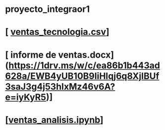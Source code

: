 # proyecto_integraor1
# [ [ventas_tecnologia.csv]( /vcontent/ventas_tecnologia.csv)]
# [ informe de ventas.docx] (https://1drv.ms/w/c/ea86b1b443ad628a/EWB4yUB10B9IiHlqj6q8XjIBUf3saJ3g4j53hIxMz46v6A?e=iyKyR5)]
# [[ventas_analisis.ipynb](https://colab.research.google.com/drive/1JpVbo0kZveGUNnNR0xmFhfJAfbYK2Xuz?usp=sharing)]
